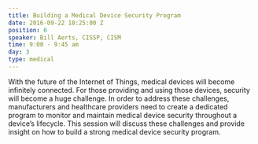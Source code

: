 ```yaml
---
title: Building a Medical Device Security Program
date: 2016-09-22 18:25:00 Z
position: 6
speaker: Bill Aerts, CISSP, CISM
time: 9:00 - 9:45 am
day: 3
type: medical
---
```


With the future of the Internet of Things, medical devices will become infinitely connected. For those providing and using those devices, security will become a huge challenge. In order to address these challenges, manufacturers and healthcare providers need to create a dedicated program to monitor and maintain medical device security throughout a device’s lifecycle. This session will discuss these challenges and provide insight on how to build a strong medical device security program.